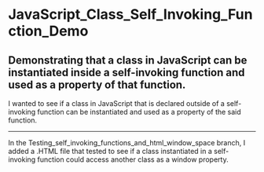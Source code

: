 # JavaScript_Class_Self_Invoking_Function_Demo
Demonstrating that a class in JavaScript can be instantiated inside a self-invoking function and used as a property of that function.
---
I wanted to see if a class in JavaScript that is declared outside of a self-invoking function can be instantiated and used as a property of the said function.

---
In the  Testing_self_invoking_functions_and_html_window_space branch, I added a .HTML file that tested to see if a class instantiated in a self-invoking function could access another class as a window property.
